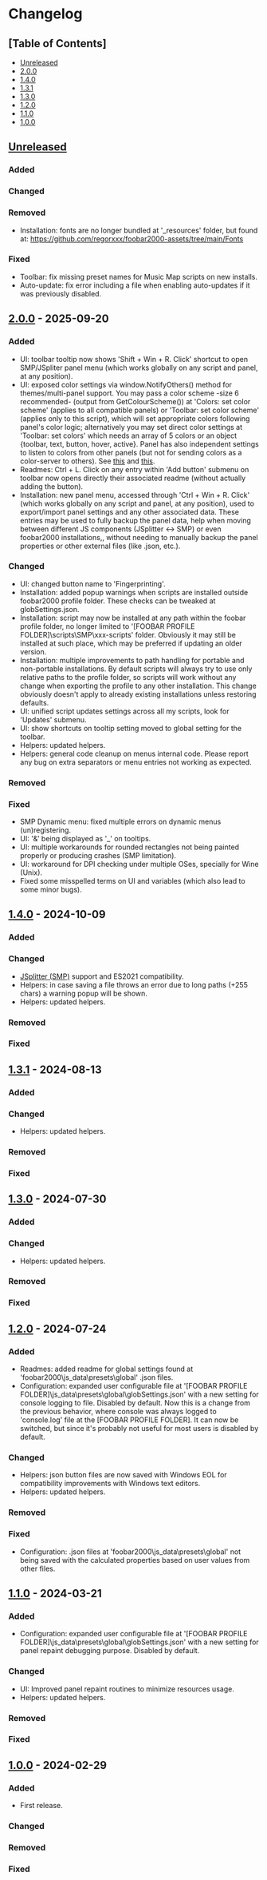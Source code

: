 # Changelog

## [Table of Contents]
- [Unreleased](#unreleased)
- [2.0.0](#200---2025-09-20)
- [1.4.0](#140---2024-10-09)
- [1.3.1](#131---2024-08-13)
- [1.3.0](#130---2024-07-30)
- [1.2.0](#120---2024-07-24)
- [1.1.0](#110---2024-03-21)
- [1.0.0](#100---2024-02-29)

## [Unreleased][]
### Added
### Changed
### Removed
- Installation: fonts are no longer bundled at '_resources' folder, but found at: https://github.com/regorxxx/foobar2000-assets/tree/main/Fonts
### Fixed
- Toolbar: fix missing preset names for Music Map scripts on new installs.
- Auto-update: fix error including a file when enabling auto-updates if it was previously disabled.

## [2.0.0] - 2025-09-20
### Added
- UI: toolbar tooltip now shows 'Shift + Win + R. Click' shortcut to open SMP/JSpliter panel menu (which works globally on any script and panel, at any position).
- UI: exposed color settings via window.NotifyOthers() method for themes/multi-panel support. You may pass a color scheme -size 6 recommended- (output from GetColourScheme()) at 'Colors: set color scheme' (applies to all compatible panels) or 'Toolbar: set color scheme' (applies only to this script), which will set appropriate colors following panel's color logic; alternatively you may set direct color settings at 'Toolbar: set colors' which needs an array of 5 colors or an object {toolbar, text, button, hover, active}. Panel has also independent settings to listen to colors from other panels (but not for sending colors as a color-server to others). See [this](https://github.com/regorxxx/Not-A-Waveform-Seekbar-SMP/issues/4) and [this](https://hydrogenaudio.org/index.php/topic,120980.msg1069107.html#msg1069107).
- Readmes: Ctrl + L. Click on any entry within 'Add button' submenu on toolbar now opens directly their associated readme (without actually adding the button).
- Installation: new panel menu, accessed through 'Ctrl + Win + R. Click' (which works globally on any script and panel, at any position), used to export/import panel settings and any other associated data. These entries may be used to fully backup the panel data, help when moving between different JS components (JSplitter <-> SMP) or even foobar2000 installations,, without needing to manually backup the panel properties or other external files (like .json, etc.).
### Changed
- UI: changed button name to 'Fingerprinting'.
- Installation: added popup warnings when scripts are installed outside foobar2000 profile folder. These checks can be tweaked at globSettings.json.
- Installation: script may now be installed at any path within the foobar profile folder, no longer limited to '[FOOBAR PROFILE FOLDER]\scripts\SMP\xxx-scripts\' folder. Obviously it may still be installed at such place, which may be preferred if updating an older version.
- Installation: multiple improvements to path handling for portable and non-portable installations. By default scripts will always try to use only relative paths to the profile folder, so scripts will work without any change when exporting the profile to any other installation. This change obviously doesn't apply to already existing installations unless restoring defaults.
- UI: unified script updates settings across all my scripts, look for 'Updates' submenu.
- UI: show shortcuts on tooltip setting moved to global setting for the toolbar.
- Helpers: updated helpers.
- Helpers: general code cleanup on menus internal code. Please report any bug on extra separators or menu entries not working as expected.
### Removed
### Fixed
- SMP Dynamic menu: fixed multiple errors on dynamic menus (un)registering.
- UI: '&' being displayed as '_' on tooltips.
- UI: multiple workarounds for rounded rectangles not being painted properly or producing crashes (SMP limitation).
- UI: workaround for DPI checking under multiple OSes, specially for Wine (Unix).
- Fixed some misspelled terms on UI and variables (which also lead to some minor bugs).

## [1.4.0] - 2024-10-09
### Added
### Changed
- [JSplitter (SMP)](https://foobar2000.ru/forum/viewtopic.php?t=6378&start=360) support and ES2021 compatibility.
- Helpers: in case saving a file throws an error due to long paths (+255 chars) a warning popup will be shown.
- Helpers: updated helpers.
### Removed
### Fixed

## [1.3.1] - 2024-08-13
### Added
### Changed
- Helpers: updated helpers.
### Removed
### Fixed

## [1.3.0] - 2024-07-30
### Added
### Changed
- Helpers: updated helpers.
### Removed
### Fixed

## [1.2.0] - 2024-07-24
### Added
- Readmes: added readme for global settings found at 'foobar2000\js_data\presets\global' .json files.
- Configuration: expanded user configurable file at '[FOOBAR PROFILE FOLDER]\js_data\presets\global\globSettings.json' with a new setting for console logging to file. Disabled by default. Now this is a change from the previous behavior, where console was always logged to 'console.log' file at the [FOOBAR PROFILE FOLDER]. It can now be switched, but since it's probably not useful for most users is disabled by default.
### Changed
- Helpers: json button files are now saved with Windows EOL for compatibility improvements with Windows text editors.
- Helpers: updated helpers.
### Removed
### Fixed
- Configuration: .json files at 'foobar2000\js_data\presets\global' not being saved with the calculated properties based on user values from other files.

## [1.1.0] - 2024-03-21
### Added
- Configuration: expanded user configurable file at '[FOOBAR PROFILE FOLDER]\js_data\presets\global\globSettings.json' with a new setting for panel repaint debugging purpose. Disabled by default.
### Changed
- UI: Improved panel repaint routines to minimize resources usage.
- Helpers: updated helpers.
### Removed
### Fixed

## [1.0.0] - 2024-02-29
### Added
- First release.
### Changed
### Removed
### Fixed

[Unreleased]: https://github.com/regorxxx/Fingerprint-Tools-SMP/compare/v2.0.0...HEAD
[2.0.0]: https://github.com/regorxxx/Fingerprint-Tools-SMP/compare/v1.4.0...v2.0.0
[1.4.0]: https://github.com/regorxxx/Fingerprint-Tools-SMP/compare/v1.3.1...v1.4.0
[1.3.1]: https://github.com/regorxxx/Fingerprint-Tools-SMP/compare/v1.3.0...v1.3.1
[1.3.0]: https://github.com/regorxxx/Fingerprint-Tools-SMP/compare/v1.2.0...v1.3.0
[1.2.0]: https://github.com/regorxxx/Fingerprint-Tools-SMP/compare/v1.1.0...v1.2.0
[1.1.0]: https://github.com/regorxxx/Fingerprint-Tools-SMP/compare/v1.0.0...v1.1.0
[1.0.0]: https://github.com/regorxxx/Fingerprint-Tools-SMP/compare/2b58c28...v1.0.0